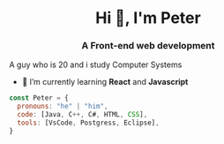 <h1 align="center">Hi 👋, I'm Peter</h1>
<h3 align="center">A Front-end web development</h3>

A guy who is 20 and i study Computer Systems
- 🌱 I’m currently learning **React** and **Javascript**

```js
const Peter = {
  pronouns: "he" | "him",
  code: [Java, C++, C#, HTML, CSS],
  tools: [VsCode, Postgress, Eclipse],
}
```

<!--
**Petter96/Petter96** is a ✨ _special_ ✨ repository because its `README.md` (this file) appears on your GitHub profile.

Here are some ideas to get you started:

- 🔭 I’m currently working on ...
- 🌱 I’m currently learning ...
- 👯 I’m looking to collaborate on ...
- 🤔 I’m looking for help with ...
- 💬 Ask me about ...
- 📫 How to reach me: ...
- 😄 Pronouns: ...
- ⚡ Fun fact: ...
-->
